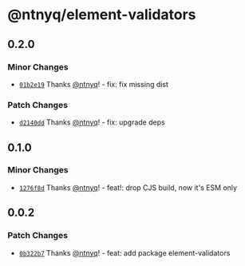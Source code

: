 # @ntnyq/element-validators

## 0.2.0

### Minor Changes

- [`01b2e19`](https://github.com/ntnyq/ntnyq-utils/commit/01b2e196910be1c029a1d3628acdc4b4d35595cd) Thanks [@ntnyq](https://github.com/ntnyq)! - fix: fix missing dist

### Patch Changes

- [`d2140dd`](https://github.com/ntnyq/ntnyq-utils/commit/d2140dd65222e0b794623ecdb2d3ca6edb2b49dd) Thanks [@ntnyq](https://github.com/ntnyq)! - fix: upgrade deps

## 0.1.0

### Minor Changes

- [`1276f8d`](https://github.com/ntnyq/ntnyq-utils/commit/1276f8d39ed63d40d259d7f1bf061e964202046d) Thanks [@ntnyq](https://github.com/ntnyq)! - feat!: drop CJS build, now it's ESM only

## 0.0.2

### Patch Changes

- [`0b322b7`](https://github.com/ntnyq/ntnyq-utils/commit/0b322b703555e5cfc725ab671b2f50b27df8d2bd) Thanks [@ntnyq](https://github.com/ntnyq)! - feat: add package element-validators
